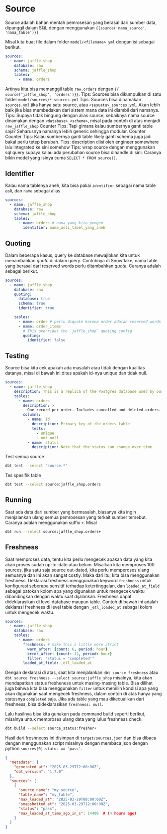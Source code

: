 # Source

Source adalah bahan mentah pemrosesan yang berasal dari sumber data, dipanggil dalam SQL dengan menggunakan `{{source('nama_source', 'nama_table')}}`

Misal kita buat file dalam folder `model/<filename>.yml` dengan isi sebagai berikut.
```yaml
sources:
  - name: jaffle_shop
    database: raw  
    schema: jaffle_shop  
    tables:
      - name: orders
```
Artinya kita bisa memanggil table `raw.orders` dengan `{{ source('jaffle_shop', 'orders')}}`.
Tips: Sources bisa dikumpulkan di satu folder `model/sources/*_sources.yml`
Tips: Sources bisa dinamakan `sources.yml` jika hanya satu source, atau `<sesuatu>_sources.yml`. Akan lebih baik jika bisa membedakan dari sistem mana data ini diambil dari namanya.
Tips: Supaya tidak bingung dengan alias source, sebaiknya nama source dinamakan dengan `<database>_<schema>`, misal pada contoh di atas menjadi `raw_jaffle_shop`
Counter Tips: Tapi gimana kalau sumbernya ganti table saja? Seharusnya namanya lebih generic sehingga modular.
Counter Counter Tips: Kalau sumbernya ganti table likely ganti schema juga jadi bakal perlu tetep berubah.
Tips: description diisi oleh engineer somewhere lalu integrated ke sini somehow
Tips: wrap source dengan menggunakan sql query supaya kalau ada perubahan source bisa dihandle di sini. Caranya bikin model yang isinya cuma `SELECT * FROM source()`.

## Identifier

Kalau nama tablenya aneh, kita bisa pakai `identifier` sebagai nama table asli, dan `name` sebagai alias
```yaml
sources:
  - name: jaffle_shop
    database: raw  
    schema: jaffle_shop  
    tables:
      - name: orders # nama yang kita pengen
        identifier: nama_asli_tabel_yang_aneh
```

## Quoting

Dalam beberapa kasus, query ke database mewajibkan kita untuk menambahkan _quote_ di dalam query. Contohnya di Snowflake, nama table yang berasal dari reserved words perlu ditambahkan _quote_. Caranya adalah sebagai berikut.

```yaml
sources:
  - name: jaffle_shop
    database: raw
    quoting:
      database: true
      schema: true
      identifier: true

    tables:
      - name: order # perlu diquote karena order adalah reserved words
      - name: order_items
        # This overrides the `jaffle_shop` quoting config
        quoting:
          identifier: false
```

## Testing
Source bisa kita cek apakah ada masalah atau tidak dengan kualitas datanya, misal di bawah ini dites apakah id-nya unique dan tidak null.

```yaml
sources:
  - name: jaffle_shop
    description: This is a replica of the Postgres database used by our app
    tables:
      - name: orders
        description: >
          One record per order. Includes cancelled and deleted orders.
        columns:
          - name: id
            description: Primary key of the orders table
            tests:
              - unique
              - not_null
          - name: status
            description: Note that the status can change over time
```
Test semua source
```bash
dbt test --select "source:*"
```
Tes spesifik table
```bash
dbt test --select source:jaffle_shop.orders
```

## Running
Saat ada data dari sumber yang bermasalah, biasanya kita ingin menjalankan ulang semua pemrosesan yang terkait sumber tersebut. Caranya adalah menggunakan suffix `+`. Misal
```bash
dbt run --select source:jaffle_shop.orders+
```

## Freshness
Saat memproses data, tentu kita perlu mengecek apakah data yang kita akan proses sudah up-to-date atau belum. Misalkan kita memproses 100 sources, jika satu saja source out-dated, kita perlu memperoses ulang semuanya dan ini akan sangat costly. Maka dari itu, kita bisa menggunakan freshness. Deklarasi freshness menggunakan keyword `freshness` untuk konfigurasi seberapa sensitif terhadap ketertinggalan, dan `loaded_at_field` sebagai patokan kolom apa yang digunakan untuk mengecek waktu dibandingkan dengan waktu saat dijalankan. Freshness dapat dideklarasikan di level database maupun table. Contoh di bawah ini adalah deklarasi freshness di level table dengan `_etl_loaded_at` sebagai kolom untuk mengecek waktu.

```yaml
sources:
  - name: jaffle_shop
    database: raw
    tables:
      - name: orders
        freshness: # make this a little more strict
          warn_after: {count: 6, period: hour}
          error_after: {count: 12, period: hour}
          filter: "status = 'completed'"
        loaded_at_field: _etl_loaded_at
```

Dengan deklarasi di atas, saat kita menjalankan `dbt source freshness` atau `dbt source freshness --select source:jaffle_shop` misalnya, kita akan mendapatkan status fresheness untuk masing-masing table. Bisa dilihat juga bahwa kita bisa menggunakan `filter` untuk memilih kondisi apa yang akan digunakan saat mengecek freshness, dalam contoh di atas hanya yang statusnya `completed` saja. Jika ada table yang mau dikecualikan dari freshness, bisa dideklarasikan `freshness: null`.

Lalu hasilnya bisa kita gunakan pada command build seperti berikut, misalnya untuk memproses ulang data yang lulus freshness check.
```bash
dbt build --select source_status:fresher+
```

Hasil dari freshneess ini disimpan di `target/sources.json` dan bisa dibaca dengan menggunakan script misalnya dengan membaca json dengan python `sources[0].status == 'pass'`.

```json
{
  "metadata": {
    "generated_at": "2025-03-29T12:00:00Z",
    "dbt_version": "1.7.0"
  },
  "sources": [
    {
      "source_name": "my_source",
      "table_name": "my_table",
      "max_loaded_at": "2025-03-29T08:00:00Z",
      "snapshotted_at": "2025-03-29T12:00:00Z",
      "status": "pass",
      "max_loaded_at_time_ago_in_s": 14400  # (4 hours ago)
    }
  ]
}
```